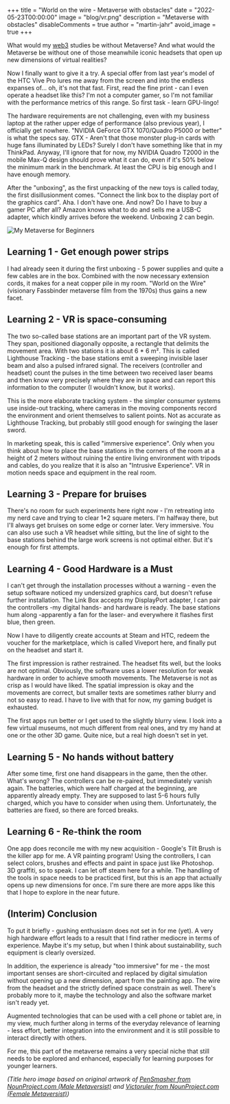 +++
title = "World on the wire - Metaverse with obstacles"
date = "2022-05-23T00:00:00"
image = "blog/vr.png"
description = "Metaverse with obstacles"
disableComments = true
author = "martin-jahr"
avoid_image = true
+++

What would my [web3](../2022_04_11_web3) studies be without Metaverse? And what would the Metaverse be without one of those meanwhile iconic headsets that open up new dimensions of virtual realities? 

Now I finally want to give it a try. A special offer from last year's model of the HTC Vive Pro lures me away from the screen and into the endless expanses of... oh, it's not that fast. First, read the fine print - can I even operate a headset like this? I'm not a computer gamer, so I'm not familiar with the performance metrics of this range. So first task - learn GPU-lingo! 

The hardware requirements are not challenging, even with my business laptop at the rather upper edge of performance (also previous year), I officially get nowhere. "NVIDIA GeForce GTX 1070/Quadro P5000 or better" is what the specs say. GTX - Aren't that those monster plug-in cards with huge fans illuminated by LEDs? Surely I don't have something like that in my ThinkPad. Anyway, I'll ignore that for now, my NVIDIA Quadro T2000 in the mobile Max-Q design should prove what it can do, even if it's 50% below the minimum mark in the benchmark. At least the CPU is big enough and I have enough memory.

After the "unboxing", as the first unpacking of the new toys is called today, the first disillusionment comes. "Connect the link box to the display port of the graphics card". Aha. I don't have one. And now? Do I have to buy a gamer PC after all? Amazon knows what to do and sells me a USB-C adapter, which kindly arrives before the weekend. Unboxing 2 can begin.

![My Metaverse for Beginners](https://res.cloudinary.com/dzw4emsdt/image/upload/c_scale,w_900,q_auto/v1653432482/selfscrum/Portfolio-VR_lysrrh.png)

## Learning 1 - Get enough power strips

I had already seen it during the first unboxing - 5 power supplies and quite a few cables are in the box. Combined with the now necessary extension cords, it makes for a neat copper pile in my room. "World on the Wire" (visionary Fassbinder metaverse film from the 1970s) thus gains a new facet.

## Learning 2 - VR is space-consuming

The two so-called base stations are an important part of the VR system. They span, positioned diagonally opposite, a rectangle that delimits the movement area. With two stations it is about 6 * 6 m². This is called Lighthouse Tracking - the base stations emit a sweeping invisible laser beam and also a pulsed infrared signal. The receivers (controller and headset) count the pulses in the time between two received laser beams and then know very precisely where they are in space and can report this information to the computer (I wouldn't know, but it works). 

This is the more elaborate tracking system - the simpler consumer systems use inside-out tracking, where cameras in the moving components record the environment and orient themselves to salient points. Not as accurate as Lighthouse Tracking, but probably still good enough for swinging the laser sword.

In marketing speak, this is called "immersive experience". Only when you think about how to place the base stations in the corners of the room at a height of 2 meters without ruining the entire living environment with tripods and cables, do you realize that it is also an "Intrusive Experience". VR in motion needs space and equipment in the real room.

## Learning 3 - Prepare for bruises

There's no room for such experiments here right now - I'm retreating into my nerd cave and trying to clear 1*2 square meters. I'm halfway there, but I'll always get bruises on some edge or corner later. Very immersive. You can also use such a VR headset while sitting, but the line of sight to the base stations behind the large work screens is not optimal either. But it's enough for first attempts.

## Learning 4 - Good Hardware is a Must

I can't get through the installation processes without a warning - even the setup software noticed my undersized graphics card, but doesn't refuse further installation. The Link Box accepts my DisplayPort adapter, I can pair the controllers -my digital hands- and hardware is ready. The base stations hum along -apparently a fan for the laser- and everywhere it flashes first blue, then green. 

Now I have to diligently create accounts at Steam and HTC, redeem the voucher for the marketplace, which is called Viveport here, and finally put on the headset and start it.

The first impression is rather restrained. The headset fits well, but the looks are not optimal. Obviously, the software uses a lower resolution for weak hardware in order to achieve smooth movements. The Metaverse is not as crisp as I would have liked. The spatial impression is okay and the movements are correct, but smaller texts are sometimes rather blurry and not so easy to read. I have to live with that for now, my gaming budget is exhausted.

The first apps run better or I get used to the slightly blurry view. I look into a few virtual museums, not much different from real ones, and try my hand at one or the other 3D game. Quite nice, but a real high doesn't set in yet. 

## Learning 5 - No hands without battery

After some time, first one hand disappears in the game, then the other. What's wrong? The controllers can be re-paired, but immediately vanish again. The batteries, which were half charged at the beginning, are apparently already empty. They are supposed to last 5-6 hours fully charged, which you have to consider when using them. Unfortunately, the batteries are fixed, so there are forced breaks.

## Learning 6 - Re-think the room 

One app does reconcile me with my new acquisition - Google's Tilt Brush is the killer app for me. A VR painting program! Using the controllers, I can select colors, brushes and effects and paint in space just like Photoshop. 3D graffiti, so to speak. I can let off steam here for a while. The handling of the tools in space needs to be practiced first, but this is an app that actually opens up new dimensions for once. I'm sure there are more apps like this that I hope to explore in the near future.

## (Interim) Conclusion

To put it briefly - gushing enthusiasm does not set in for me (yet). A very high hardware effort leads to a result that I find rather mediocre in terms of experience. Maybe it's my setup, but when I think about sustainability, such equipment is clearly oversized. 

In addition, the experience is already "too immersive" for me - the most important senses are short-circuited and replaced by digital simulation without opening up a new dimension, apart from the painting app. The wire from the headset and the strictly defined space constrain as well. There's probably more to it, maybe the technology and also the software market isn't ready yet. 

Augmented technologies that can be used with a cell phone or tablet are, in my view, much further along in terms of the everyday relevance of learning - less effort, better integration into the environment and it is still possible to interact directly with others. 

For me, this part of the metaverse remains a very special niche that still needs to be explored and enhanced, especially for learning purposes for younger learners.

*(Title hero image based on original artwork of [PenSmasher from NounProject.com (Male Metaversist)](https://thenounproject.com/icon/vr-headset-3307731/) and [Victoruler from NounProject.com (Female Metaversist)](https://thenounproject.com/icon/vr-headset-4618705/))*
